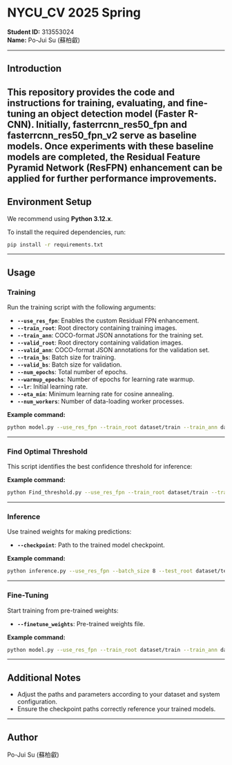 # NYCU_CV 2025 Spring

**Student ID:** 313553024  
**Name:** Po-Jui Su (蘇柏叡)

---

## Introduction

This repository provides the code and instructions for training, evaluating, and fine-tuning an object detection model (Faster R-CNN). Initially, fasterrcnn_res50_fpn and fasterrcnn_res50_fpn_v2 serve as baseline models. Once experiments with these baseline models are completed, the Residual Feature Pyramid Network (ResFPN) enhancement can be applied for further performance improvements.
---

## Environment Setup

We recommend using **Python 3.12.x**.

To install the required dependencies, run:

```bash
pip install -r requirements.txt
```

---

## Usage

### Training

Run the training script with the following arguments:

- **`--use_res_fpn`**: Enables the custom Residual FPN enhancement.
- **`--train_root`**: Root directory containing training images.
- **`--train_ann`**: COCO-format JSON annotations for the training set.
- **`--valid_root`**: Root directory containing validation images.
- **`--valid_ann`**: COCO-format JSON annotations for the validation set.
- **`--train_bs`**: Batch size for training.
- **`--valid_bs`**: Batch size for validation.
- **`--num_epochs`**: Total number of epochs.
- **`--warmup_epochs`**: Number of epochs for learning rate warmup.
- **`--lr`**: Initial learning rate.
- **`--eta_min`**: Minimum learning rate for cosine annealing.
- **`--num_workers`**: Number of data-loading worker processes.

**Example command:**
```bash
python model.py --use_res_fpn --train_root dataset/train --train_ann dataset/train.json --valid_root dataset/valid --valid_ann dataset/valid.json --train_bs 2 --valid_bs 4 --num_epochs 30 --warmup_epochs 5 --lr 1e-4 --eta_min 5e-6 --num_workers 0
```

---

### Find Optimal Threshold

This script identifies the best confidence threshold for inference:

**Example command:**
```bash
python Find_threshold.py --use_res_fpn --train_root dataset/train --train_ann dataset/train.json --valid_root dataset/valid --valid_ann dataset/valid.json --batch_size 4
```

---

### Inference

Use trained weights for making predictions:

- **`--checkpoint`**: Path to the trained model checkpoint.

**Example command:**
```bash
python inference.py --use_res_fpn --batch_size 8 --test_root dataset/test --checkpoint best_resfpn_v2.pth
```

---

### Fine-Tuning

Start training from pre-trained weights:

- **`--finetune_weights`**: Pre-trained weights file.

**Example command:**
```bash
python model.py --use_res_fpn --train_root dataset/train --train_ann dataset/train.json --valid_root dataset/valid --valid_ann dataset/valid.json --train_bs 2 --valid_bs 4 --num_epochs 20 --warmup_epochs 1 --lr 5e-6 --eta_min 5e-8 --num_workers 0 --finetune_weights best.pth
```

---

## Additional Notes
- Adjust the paths and parameters according to your dataset and system configuration.
- Ensure the checkpoint paths correctly reference your trained models.

---

## Author

Po-Jui Su (蘇柏叡)
